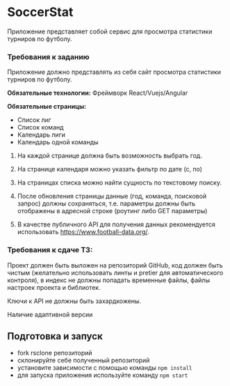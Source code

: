 # SoccerStat

Приложение представляет собой сервис для просмотра статистики турниров по футболу.

### Требования к заданию

Приложение должно представлять из себя сайт просмотра статистики турниров по футболу.

**Обязательные технологии:** Фреймворк React/Vuejs/Angular

**Обязательные страницы:**

- Список лиг
- Список команд
- Календарь лиги
- Календарь одной команды

1. На каждой странице должна быть возможность выбрать год.

2. На странице календаря можно указать фильтр по дате (с, по)

3. На страницах списка можно найти сущность по текстовому поиску.

4. После обновления страницы данные (год, команда, поисковой запрос) должны сохраняться, т.е. параметры должны быть отображены в адресной строке (роутинг либо GET параметры)

5. В качестве публичного API для получения данных рекомендуется использовать https://www.football-data.org/.

### Требования к сдаче ТЗ:

Проект должен быть выложен на репозиторий GitHub, код должен быть чистым
(желательно использовать линты и pretier для автоматического контроля), в индекс не
должны попадать временные файлы, файлы настроек проекта и библиотек.

Ключи к API не должны быть захардкожены.

Наличие адаптивной версии

##  Подготовка и запуск

- fork rsclone репозиторий
- склонируйте себе полученный репозиторий 
- установите зависимости с помощью команды `npm install`
- для запуска приложения используйте команду `npm start`

